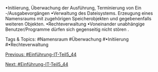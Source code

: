 •Initiierung, Überwachung der Ausführung, Terminierung von Ein -/Ausgabevorgängen
•Verwaltung des Dateisystems. Erzeugung eines Namensraums mit zugehörigen Speicherobjekten und gegebenenfalls 
weiteren Objekten.
•Rechteverwaltung
•Voneinander unabhängige Benutzer/Programme dürfen sich gegenseitig nicht stören .

   Tags & Topics:
   #Namensraum
   #Überwachung
   #•Initiierung
   #•Rechteverwaltung

[Previous: #Einführung-IT-Teil5_44](Einführung-IT-Teil5_44.md)

[Next: #Einführung-IT-Teil5_44](Einführung-IT-Teil5_44.md)